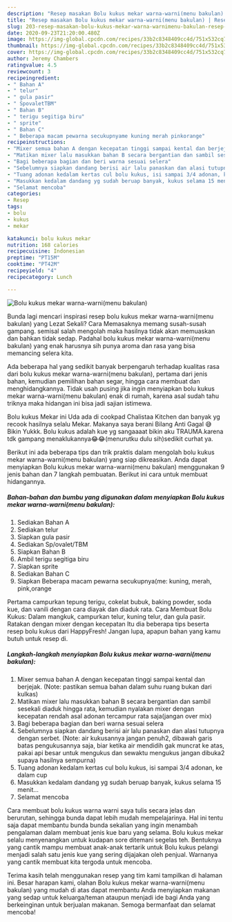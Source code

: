 ```yaml
---
description: "Resep masakan Bolu kukus mekar warna-warni(menu bakulan) | Resep Bumbu Bolu kukus mekar warna-warni(menu bakulan) Yang Mudah Dan Praktis"
title: "Resep masakan Bolu kukus mekar warna-warni(menu bakulan) | Resep Bumbu Bolu kukus mekar warna-warni(menu bakulan) Yang Mudah Dan Praktis"
slug: 203-resep-masakan-bolu-kukus-mekar-warna-warnimenu-bakulan-resep-bumbu-bolu-kukus-mekar-warna-warnimenu-bakulan-yang-mudah-dan-praktis
date: 2020-09-23T21:20:00.480Z
image: https://img-global.cpcdn.com/recipes/33b2c8348409cc4d/751x532cq70/bolu-kukus-mekar-warna-warnimenu-bakulan-foto-resep-utama.jpg
thumbnail: https://img-global.cpcdn.com/recipes/33b2c8348409cc4d/751x532cq70/bolu-kukus-mekar-warna-warnimenu-bakulan-foto-resep-utama.jpg
cover: https://img-global.cpcdn.com/recipes/33b2c8348409cc4d/751x532cq70/bolu-kukus-mekar-warna-warnimenu-bakulan-foto-resep-utama.jpg
author: Jeremy Chambers
ratingvalue: 4.5
reviewcount: 3
recipeingredient:
- " Bahan A"
- " telur"
- " gula pasir"
- " SpovaletTBM"
- " Bahan B"
- " terigu segitiga biru"
- " sprite"
- " Bahan C"
- " Beberapa macam pewarna secukupnyame kuning merah pinkorange"
recipeinstructions:
- "Mixer semua bahan A dengan kecepatan tinggi sampai kental dan berjejak. (Note: pastikan semua bahan dalam suhu ruang bukan dari kulkas)"
- "Matikan mixer lalu masukkan bahan B secara bergantian dan sambil sesekali diaduk hingga rata, kemudian nyalakan mixer dengan kecepatan rendah asal adonan tercampur rata saja(jangan over mix)"
- "Bagi beberapa bagian dan beri warna sesuai selera"
- "Sebelumnya siapkan dandang berisi air lalu panaskan dan alasi tutupnya dengan serbet. (Note: air kukusannya jangan penuh2, dibawah garis batas pengukusannya saja, biar ketika air mendidih gak muncrat ke atas, pakai api besar untuk mengukus dan sewaktu mengukus jangan dibuka2 supaya hasilnya sempurna)"
- "Tuang adonan kedalam kertas cul bolu kukus, isi sampai 3/4 adonan, ke dalam cup"
- "Masukkan kedalam dandang yg sudah beruap banyak, kukus selama 15 menit..."
- "Selamat mencoba"
categories:
- Resep
tags:
- bolu
- kukus
- mekar

katakunci: bolu kukus mekar 
nutrition: 168 calories
recipecuisine: Indonesian
preptime: "PT15M"
cooktime: "PT42M"
recipeyield: "4"
recipecategory: Lunch

---
```



![Bolu kukus mekar warna-warni(menu bakulan)](https://img-global.cpcdn.com/recipes/33b2c8348409cc4d/751x532cq70/bolu-kukus-mekar-warna-warnimenu-bakulan-foto-resep-utama.jpg)

Bunda lagi mencari inspirasi resep bolu kukus mekar warna-warni(menu bakulan) yang Lezat Sekali? Cara Memasaknya memang susah-susah gampang. semisal salah mengolah maka hasilnya tidak akan memuaskan dan bahkan tidak sedap. Padahal bolu kukus mekar warna-warni(menu bakulan) yang enak harusnya sih punya aroma dan rasa yang bisa memancing selera kita.

Ada beberapa hal yang sedikit banyak berpengaruh terhadap kualitas rasa dari bolu kukus mekar warna-warni(menu bakulan), pertama dari jenis bahan, kemudian pemilihan bahan segar, hingga cara membuat dan menghidangkannya. Tidak usah pusing jika ingin menyiapkan bolu kukus mekar warna-warni(menu bakulan) enak di rumah, karena asal sudah tahu triknya maka hidangan ini bisa jadi sajian istimewa.

Bolu kukus Mekar ini Uda ada di cookpad Chalistaa Kitchen dan banyak yg recook hasilnya selalu Mekar. Makanya saya berani Bilang Anti Gagal 😅 Bikin Yukkk. Bolu kukus adalah kue yg sangaaaat bikin aku TRAUMA.karena tdk gampang menaklukannya😂😂(menurutku dulu sih)sedikit curhat ya.


Berikut ini ada beberapa tips dan trik praktis dalam mengolah bolu kukus mekar warna-warni(menu bakulan) yang siap dikreasikan. Anda dapat menyiapkan Bolu kukus mekar warna-warni(menu bakulan) menggunakan 9 jenis bahan dan 7 langkah pembuatan. Berikut ini cara untuk membuat hidangannya.

<!--inarticleads1-->

##### Bahan-bahan dan bumbu yang digunakan dalam menyiapkan Bolu kukus mekar warna-warni(menu bakulan):

1. Sediakan  Bahan A
1. Sediakan  telur
1. Siapkan  gula pasir
1. Sediakan  Sp/ovalet/TBM
1. Siapkan  Bahan B
1. Ambil  terigu segitiga biru
1. Siapkan  sprite
1. Sediakan  Bahan C
1. Siapkan  Beberapa macam pewarna secukupnya(me: kuning, merah, pink,orange


Pertama campurkan tepung terigu, cokelat bubuk, baking powder, soda kue, dan vanili dengan cara diayak dan diaduk rata. Cara Membuat Bolu Kukus: Dalam mangkuk, campurkan telur, kuning telur, dan gula pasir. Ratakan dengan mixer dengan kecepatan Itu dia beberapa tips beserta resep bolu kukus dari HappyFresh! Jangan lupa, apapun bahan yang kamu butuh untuk resep di. 

<!--inarticleads2-->

##### Langkah-langkah menyiapkan Bolu kukus mekar warna-warni(menu bakulan):

1. Mixer semua bahan A dengan kecepatan tinggi sampai kental dan berjejak. (Note: pastikan semua bahan dalam suhu ruang bukan dari kulkas)
1. Matikan mixer lalu masukkan bahan B secara bergantian dan sambil sesekali diaduk hingga rata, kemudian nyalakan mixer dengan kecepatan rendah asal adonan tercampur rata saja(jangan over mix)
1. Bagi beberapa bagian dan beri warna sesuai selera
1. Sebelumnya siapkan dandang berisi air lalu panaskan dan alasi tutupnya dengan serbet. (Note: air kukusannya jangan penuh2, dibawah garis batas pengukusannya saja, biar ketika air mendidih gak muncrat ke atas, pakai api besar untuk mengukus dan sewaktu mengukus jangan dibuka2 supaya hasilnya sempurna)
1. Tuang adonan kedalam kertas cul bolu kukus, isi sampai 3/4 adonan, ke dalam cup
1. Masukkan kedalam dandang yg sudah beruap banyak, kukus selama 15 menit...
1. Selamat mencoba


Cara membuat bolu kukus warna warni saya tulis secara jelas dan berurutan, sehingga bunda dapat lebih mudah mempelajarinya. Hal ini tentu saja dapat membantu bunda bunda sekalian yang ingin menambah pengalaman dalam membuat jenis kue baru yang selama. Bolu kukus mekar selalu menyenangkan untuk kudapan sore ditemani segelas teh. Bentuknya yang cantik mampu membuat anak-anak tertarik untuk Bolu kukus pelangi menjadi salah satu jenis kue yang sering dijajakan oleh penjual. Warnanya yang cantik membuat kita tergoda untuk mencoba. 

Terima kasih telah menggunakan resep yang tim kami tampilkan di halaman ini. Besar harapan kami, olahan Bolu kukus mekar warna-warni(menu bakulan) yang mudah di atas dapat membantu Anda menyiapkan makanan yang sedap untuk keluarga/teman ataupun menjadi ide bagi Anda yang berkeinginan untuk berjualan makanan. Semoga bermanfaat dan selamat mencoba!
